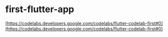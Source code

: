 # first-flutter-app
[https://codelabs.developers.google.com/codelabs/flutter-codelab-first#0](https://codelabs.developers.google.com/codelabs/flutter-codelab-first#0)
